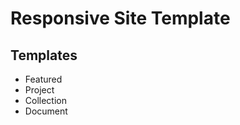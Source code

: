 Responsive Site Template
================================


Templates
-------------------------
* Featured
* Project
* Collection
* Document

